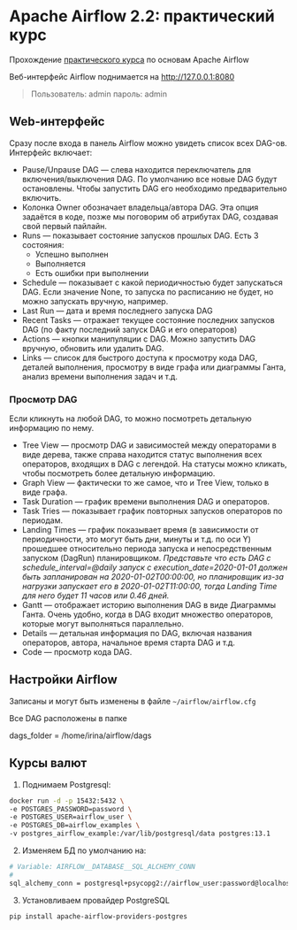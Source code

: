 # Apache Airflow 2.2: практический курс

Прохождение [практического курса](https://startdatajourney.com/ru/course/apache-airflow-2) по основам Apache Airflow

Веб-интерфейс Airflow поднимается на http://127.0.0.1:8080
> Пользователь: admin
пароль: admin

## Web-интерфейс
Сразу после входа в панель Airflow можно увидеть список всех DAG-ов. Интерфейс включает: 

- Pause/Unpause DAG — слева находится переключатель для включения/выключения DAG. По умолчанию все новые DAG будут остановлены. Чтобы запустить DAG его необходимо предварительно включить.
- Колонка Owner обозначает владельца/автора DAG. Эта опция задаётся в коде, позже мы поговорим об атрибутах DAG, создавая свой первый пайлайн.
- Runs — показывает состояние запусков прошлых DAG. Есть 3 состояния:
    + Успешно выполнен
    +  Выполняется
    + Есть ошибки при выполнении
- Schedule — показывает с какой периодичностью будет запускаться DAG. Если значение None, то запуска по расписанию не будет, но можно запускать вручную, например.
- Last Run — дата и время последнего запуска DAG
- Recent Tasks — отражает текущее состояние последних запусков DAG (по факту последний запуск DAG и его операторов)
- Actions — кнопки манипуляции с DAG. Можно запустить DAG вручную, обновить или удалить DAG.
- Links — список для быстрого доступа к просмотру кода DAG, деталей выполнения, просмотру в виде графа или диаграммы Ганта, анализ времени выполнения задач и т.д.

### Просмотр DAG
Если кликнуть на любой DAG, то можно посмотреть детальную информацию по нему.

- Tree View — просмотр DAG и зависимостей между операторами в виде дерева, также справа находится статус выполнения всех операторов, входящих в DAG с легендой. На статусы можно кликать, чтобы посмотреть более детальную информацию.
- Graph View — фактически то же самое, что и Tree View, только в виде графа.
- Task Duration — график времени выполнения DAG и операторов.
- Task Tries — показывает график повторных запусков операторов по периодам.
- Landing Times — график показывает время (в зависимости от периодичности, это могут быть дни, минуты и т.д. по оси Y) прошедшее относительно периода запуска и непосредственным запуском (DagRun) планировщиком. *Представьте что есть DAG с schedule_interval=@daily запуск с execution_date=2020-01-01 должен быть запланирован на 2020-01-02T00:00:00, но планировщик из-за нагрузки запускает его в 2020-01-02T11:00:00, тогда Landing Time для него будет 11 часов или 0.46 дней.*
- Gantt — отображает историю выполнения DAG в виде Диаграммы Ганта. Очень удобно, когда в DAG входит множество операторов, которые могут выполняться параллельно.
- Details — детальная информация по DAG, включая названия операторов, автора, начальное время старта DAG и т.д.
- Code — просмотр кода DAG.


## Настройки Airflow
Записаны и могут быть изменены в файле ```~/airflow/airflow.cfg```

Все DAG расположены в папке 

dags_folder = /home/irina/airflow/dags


## Курсы валют 

1. Поднимаем Postgresql:
```bash
docker run -d -p 15432:5432 \
-e POSTGRES_PASSWORD=password \
-e POSTGRES_USER=airflow_user \
-e POSTGRES_DB=airflow_examples \
-v postgres_airflow_example:/var/lib/postgresql/data postgres:13.1
```

2. Изменяем БД по умолчанию на:
```bash
# Variable: AIRFLOW__DATABASE__SQL_ALCHEMY_CONN
#
sql_alchemy_conn = postgresql+psycopg2://airflow_user:password@localhost:15432/airflow_examples
```

3. Установливаем провайдер PostgreSQL
```bash
pip install apache-airflow-providers-postgres
```